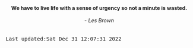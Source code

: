 
<div align="center"><b><span>We have to live life with a sense of urgency so not a minute is wasted.</span></b><br><br><i> - Les Brown</i></div>
<br><br><kbd>Last updated:Sat Dec 31 12:07:31 2022</kbd>